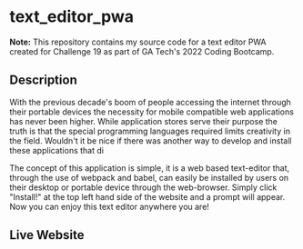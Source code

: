 # text_editor_pwa #

**Note:** This repository contains my source code for a text editor PWA created for Challenge 19 as part of GA Tech's 2022 Coding Bootcamp.

## Description ##

With the previous decade's boom of people accessing the internet through their portable devices the necessity for mobile compatible web applications has never been higher. While application stores serve their purpose the truth is that the special programming languages required limits creativity in the field. Wouldn't it be nice if there was another way to develop and install these applications that di

The concept of this application is simple, it is a web based text-editor that, through the use of webpack and babel, can easily be installed by users on their desktop or portable device through the web-browser. Simply click "Install!" at the top left hand side of the website and a prompt will appear. Now you can enjoy this text editor anywhere you are!


## Live Website ##
